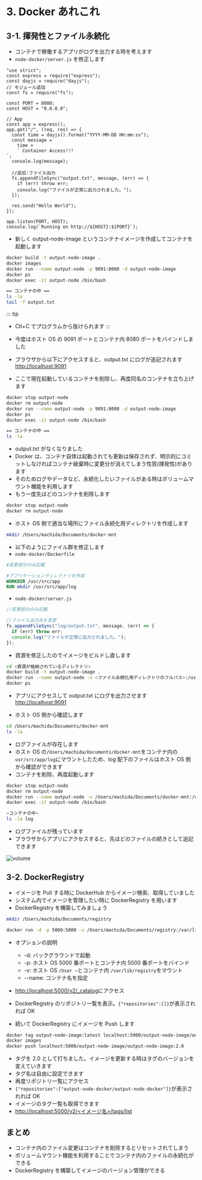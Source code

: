 # 3. Docker あれこれ

## 3-1. 揮発性とファイル永続化

- コンテナで稼働するアプリがログを出力する時を考えます
- `node-docker/server.js` を修正します

```jsx{4-5,20-24}
"use strict";
const express = require("express");
const dayjs = require("dayjs");
// モジュール追加
const fs = require("fs");

const PORT = 8080;
const HOST = "0.0.0.0";

// App
const app = express();
app.get("/", (req, res) => {
  const time = dayjs().format("YYYY-MM-DD HH:mm:ss");
  const message =
    time +
    ` Container Access!!!
`;
  console.log(message);

  //追加:ファイル出力
  fs.appendFileSync("output.txt", message, (err) => {
    if (err) throw err;
    console.log("ファイルが正常に出力されました。");
  });

  res.send("Hello World");
});

app.listen(PORT, HOST);
console.log(`Running on http://${HOST}:${PORT}`);
```

- 新しく output-node-image というコンテナイメージを作成してコンテナを起動します

```sh
docker build -t output-node-image .
docker images
docker run --name output-node -p 9091:8080 -d output-node-image
docker ps
docker exec -it output-node /bin/bash

== コンテナの中 ==
ls -la
tail -f output.txt
```

::: tip

- Ctl+C でプログラムから抜けられます
  :::
- 今度はホスト OS の 9091 ポートとコンテナ内 8080 ポートをバインドしました
- ブラウザから以下にアクセスすると、output.txt にログが追記されます
  [http://localhost:9091](http://localhost:9091)

- ここで現在起動しているコンテナを削除し、再度同名のコンテナを立ち上げます

```sh
docker stop output-node
docker rm output-node
docker run --name output-node -p 9091:8080 -d output-node-image
docker ps
docker exec -it output-node /bin/bash

== コンテナの中 ==
ls -la
```

- output.txt がなくなりました
- Docker は、コンテナ自体は起動されても更新は保存されず、明示的にコミットしなければコンテナ破棄時に変更分が消えてしまう性質(揮発性)があります
- そのためログやデータなど、永続化したいファイルがある時はボリュームマウント機能を利用します
- もう一度先ほどのコンテナを削除します

```sh
docker stop output-node
docker rm output-node
```

- ホスト OS 側で適当な場所にファイル永続化用ディレクトリを作成します

```sh
mkdir /Users/machida/Documents/docker-mnt
```

- 以下のようにファイル群を修正します
- `node-docker/Dockerfile`

```dockerfile {5}
#変更部分のみ記載

#アプリケーションディレクトリを作成
WORKDIR /usr/src/app
RUN mkdir /usr/src/app/log
```

- `node-docker/server.js`

```jsx {4}
//変更部分のみ記載

//ファイル出力先を変更
fs.appendFileSync("log/output.txt", message, (err) => {
  if (err) throw err;
  console.log("ファイルが正常に出力されました。");
});
```

- 資源を修正したのでイメージをビルドし直します

```sh
cd <資源が格納されているディレクトリ>
docker build -t output-node-image .
docker run --name output-node -v <ファイル永続化用ディレクトリのフルパス>:/usr/src/app/log -p 9091:8080 -d output-node-image
docker ps
```

- アプリにアクセスして output.txt にログを出力させます
  [http://localhost:9091](http://localhost:9091)

- ホスト OS 側から確認します

```sh
cd /Users/machida/Documents/docker-mnt
ls -la
```

- ログファイルが存在します
- ホスト OS の`/Users/machida/Documents/docker-mnt`をコンテナ内の`usr/src/app/log`にマウントしたため、log 配下のファイルはホスト OS 側から確認ができます
- コンテナを削除、再度起動します

```sh
docker stop output-node
docker rm output-node
docker run --name output-node -v /Users/machida/Documents/docker-mnt:/usr/src/app/log -p 9091:8080 -d output-node-image
docker exec -it output-node /bin/bash

~コンテナの中~
ls -la log
```

- ログファイルが残っています
- ブラウザからアプリにアクセスすると、先ほどのファイルの続きとして追記できます

![volume](/images/volume.png)

## 3-2. DockerRegistry

- イメージを Pull する時に DockerHub からイメージ検索、取得していました
- システム内でイメージを管理したい時に DockerRegistry を用います
- DockerRegistry を構築してみましょう

```sh
mkdir /Users/machida/Documents/registry

docker run -d -p 5000:5000 -v /Users/machida/Documents/registry:/var/lib/registry --name registry registry:2.3.0
```

- オプションの説明

  - -d: バックグラウンドで起動
  - -p: ホスト OS 5000 番ポートとコンテナ内 5000 番ポートをバインド
  - -v: ホスト OS `/User ~`とコンテナ内 `/var/lib/registry`をマウント
  - --name: コンテナ名を指定

- [http://localhost:5000/v2/\_catalog](http://localhost:5000/v2/_catalog)にアクセス
- DockerRegistry のリポジトリ一覧を表示。`{"repositories":[]}`が表示されれば OK

- 続いて DockerRegistry にイメージを Push します

```sh
docker tag output-node-image:latest localhost:5000/output-node-image/output-node-image:2.0
docker images
docker push localhost:5000/output-node-image/output-node-image:2.0
```

- タグを 2.0 として打ちました。イメージを更新する時はタグのバージョンを変えていきます
- タグ名は自由に設定できます
- 再度リポジトリ一覧にアクセス
- `{"repositories":["output-node-docker/output-node-docker"]}`が表示されれば OK
- イメージのタグ一覧も取得できます
- [http://localhost:5000/v2/<イメージ名>/tags/list](http://localhost:5000/v2/output-node-image/output-node-image/tags/list)

## まとめ

- コンテナ内のファイル変更はコンテナを削除するとリセットされてしまう
- ボリュームマウント機能を利用することでコンテナ内のファイルの永続化ができる
- DockerRegistry を構築してイメージのバージョン管理ができる
